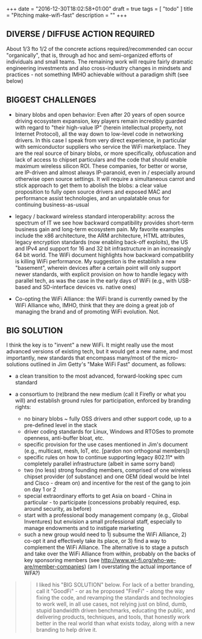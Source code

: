 +++
date = "2016-12-30T18:02:58+01:00"
draft = true
tags = [ "todo" ]
title = "Pitching make-wifi-fast"
description = ""
+++

## DIVERSE / DIFFUSE ACTION REQUIRED

About 1/3 fto 1/2 of the concrete actions required/recommended can
occur "organically", that is, through ad hoc and semi-organized
efforts of individuals and small teams.  The remaining work will
require fairly dramatic engineering investments and also
cross-industry changes in mindsets and practices - not something IMHO
achievable without a paradigm shift (see below)

## BIGGEST CHALLENGES

- binary blobs and open behavior:  Even after 20 years of open source
driving ecosystem expansion, key players remain incredibly guarded
with regard to "their high-value IP" (herein intellectual property,
not Internet Protocol), all the way down to low-level code in
networking drivers.  In this case I speak from very direct experience,
in particular with semiconductor suppliers who service the WiFi
marketplace.  They are the real source of binary blobs, or more
specifically, obfuscation and lack of access to chipset particulars
and the code that should enable maximum wireless silicon ROI.  These
companies, for better or worse, are IP-driven and almost always
IP-paranoid, even in / especially around otherwise open source
settings.  It will require a simultaneous carrot and stick approach to
get them to abolish the blobs:  a clear value proposition to fully
open source drivers and exposed MAC and performance assist
technologies, and an unpalatable onus for continuing business-as-usual

- legacy / backward wireless standard interoperability:  across the
spectrum of IT we see how backward compatibility provides short-term
business gain and long-term ecosystem pain.  My favorite examples
include the x86 architecture, the ARM architecture, HTML attributes,
legacy encryption standards (now enabling back-off exploits), the US
and IPv4 and support for 16 and 32 bit infrastructure in an
increasingly 64 bit world.    The WiFi document highlights how
backward compatibility is killing WiFi performance.  My suggestion is
the establish a new "basement", wherein devices after a certain point
will only support newer standards, with explicit provision on how to
handle legacy with parallel tech, as was the case in the early days of
WiFi (e.g., with USB-based and SD-interface devices vs. native ones)

- Co-opting the WiFi Alliance:  the WiFi brand is currently owned by
the WiFi Alliance who, IMHO, think that they are doing a great job of
managing the brand and of promoting WiFi evolution.  Not.

## BIG SOLUTION

I think the key is to "invent" a new WiFi.  It might really use the
most advanced versions of existing tech, but it would get a new name,
and most importantly, new standards that encompass many/most of the
micro-solutions outlined in Jim Getty's "Make WiFi Fast" document, as
follows:

- a clean transition to the most advanced, forward-looking spec cum standard

- a consortium to (re)brand the new medium (call it Firefly or what
you will) and establish ground rules for participation, enforced by
branding rights:
    * no binary blobs ~ fully OSS drivers and other support code, up
to a pre-defined level in the stack
    * driver coding standards for Linux, Windows and RTOSes to promote
openness, anti-buffer bloat, etc.
    * specific provision for the use cases mentioned in Jim's document
(e.g., multicast, mesh, IoT, etc. [pardon non orthogonal members])
    * specific rules on how to continue supporting legacy 802.11* with
completely parallel infrastructure (albeit in same sorry band)
    * two (no less) strong founding members, comprised of one wireless
chipset provider (of substance) and one OEM (ideal would be Intel and
Cisco - dream on) and incentive for the rest of the gang to join on
day 1 or 2
    * special extraordinary efforts to get Asia on board - China in
particular - to participate (concessions probably required, esp.
around security, as before)
    * start with a professional body management company (e.g., Global
Inventures) but envision a small professional staff, especially to
manage endowments and to instigate marketing
    * such a new group would need to 1) subsume the WiFi Alliance, 2)
co-opt it and effectively take its place, or 3) find a way to
complement the WiFi Alliance.  The alternative is to stage a putsch
and take over the WiFi Alliance from within, probably on the backs of
key sponsoring members (see
http://www.wi-fi.org/who-we-are/member-companies) (am I overstating
the actual importance of WFA?)

>> I liked his "BIG SOLUTION" below. For lack of a better branding, call
>> it "GoodFi" - or as he proposed "FireFi" - along the way fixing the
>> code, and revamping the standards and technologies to work well, in
>> all use cases, not relying just on blind, dumb, stupid bandwidth
>> driven benchmarks, educating the public, and delivering products,
>> techniques, and tools, that honestly work better in the real world
>> than what exists today, along with a new branding to help drive it.
>>
